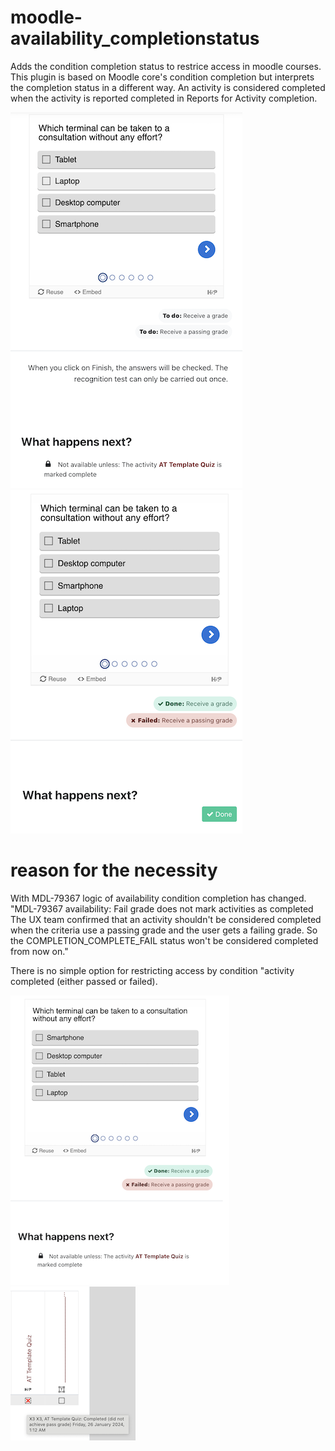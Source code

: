 # moodle-availability_completionstatus
Adds the condition completion status to restrice access in moodle courses. 
This plugin is based on Moodle core's condition completion but interprets the completion status in a different way. An activity is considered completed when the activity is reported completed in Reports for Activity completion. 

![Alt Text](docupix/condition_set.png)
![Alt Text](docupix/result_completionstatus.png)



# reason for the necessity
With MDL-79367 logic of availability condition completion has changed. 
"MDL-79367 availability: Fail grade does not mark activities as completed
The UX team confirmed that an activity shouldn't be considered completed when the criteria use a passing grade and the user gets a failing grade.
So the COMPLETION_COMPLETE_FAIL status won't be considered completed from now on."

There is no simple option for restricting access by condition "activity completed (either passed or failed).

![Alt Text](docupix/result_completion.png)
![Alt Text](docupix/completion_state.png)


